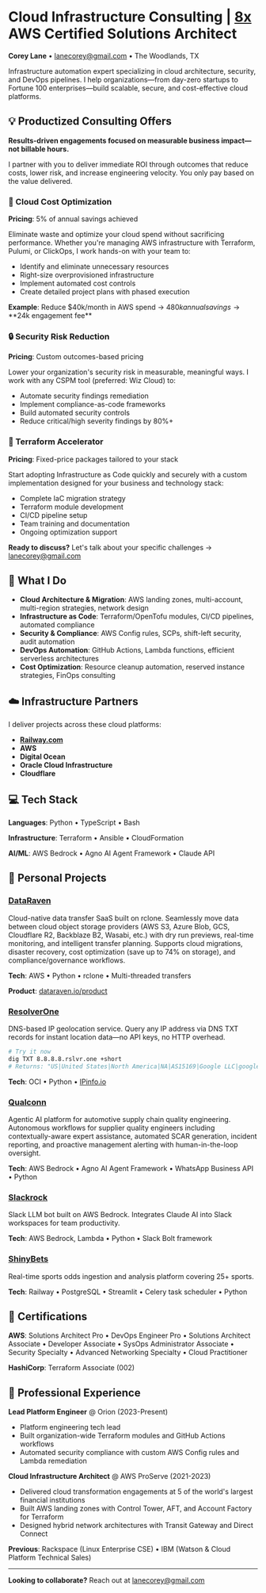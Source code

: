 # Cloud Infrastructure Consulting | [8x](https://www.credly.com/users/coreylane) AWS Certified Solutions Architect

**Corey Lane** • [lanecorey@gmail.com](mailto:lanecorey@gmail.com) • The Woodlands, TX

Infrastructure automation expert specializing in cloud architecture, security, and DevOps pipelines. I help organizations—from day-zero startups to Fortune 100 enterprises—build scalable, secure, and cost-effective cloud platforms.

## 💡 Productized Consulting Offers

**Results-driven engagements focused on measurable business impact—not billable hours.**

I partner with you to deliver immediate ROI through outcomes that reduce costs, lower risk, and increase engineering velocity. You only pay based on the value delivered.

### 🎯 Cloud Cost Optimization
**Pricing**: 5% of annual savings achieved

Eliminate waste and optimize your cloud spend without sacrificing performance. Whether you're managing AWS infrastructure with Terraform, Pulumi, or ClickOps, I work hands-on with your team to:
- Identify and eliminate unnecessary resources
- Right-size overprovisioned infrastructure
- Implement automated cost controls
- Create detailed project plans with phased execution

**Example**: Reduce $40k/month in AWS spend → $480k annual savings → **$24k engagement fee**

### 🔒 Security Risk Reduction
**Pricing**: Custom outcomes-based pricing

Lower your organization's security risk in measurable, meaningful ways. I work with any CSPM tool (preferred: Wiz Cloud) to:
- Automate security findings remediation
- Implement compliance-as-code frameworks
- Build automated security controls
- Reduce critical/high severity findings by 80%+

### 🚀 Terraform Accelerator
**Pricing**: Fixed-price packages tailored to your stack

Start adopting Infrastructure as Code quickly and securely with a custom implementation designed for your business and technology stack:
- Complete IaC migration strategy
- Terraform module development
- CI/CD pipeline setup
- Team training and documentation
- Ongoing optimization support

**Ready to discuss?** Let's talk about your specific challenges → [lanecorey@gmail.com](mailto:lanecorey@gmail.com)

## 🔧 What I Do

- **Cloud Architecture & Migration**: AWS landing zones, multi-account, multi-region strategies, network design
- **Infrastructure as Code**: Terraform/OpenTofu modules, CI/CD pipelines, automated compliance
- **Security & Compliance**: AWS Config rules, SCPs, shift-left security, audit automation
- **DevOps Automation**: GitHub Actions, Lambda functions, efficient serverless architectures
- **Cost Optimization**: Resource cleanup automation, reserved instance strategies, FinOps consulting

## ☁️ Infrastructure Partners

I deliver projects across these cloud platforms:
- **[Railway.com](https://railway.com?referralCode=rq6lF8)**
- **AWS**
- **Digital Ocean**
- **Oracle Cloud Infrastructure**
- **Cloudflare**

## 💻 Tech Stack

**Languages**: Python • TypeScript • Bash

**Infrastructure**: Terraform • Ansible • CloudFormation

**AI/ML**: AWS Bedrock • Agno AI Agent Framework • Claude API

## 🚀 Personal Projects

### [DataRaven](https://dataraven.io/)
Cloud-native data transfer SaaS built on rclone. Seamlessly move data between cloud object storage providers (AWS S3, Azure Blob, GCS, Cloudflare R2, Backblaze B2, Wasabi, etc.) with dry run previews, real-time monitoring, and intelligent transfer planning. Supports cloud migrations, disaster recovery, cost optimization (save up to 74% on storage), and compliance/governance workflows.

**Tech**: AWS • Python • rclone • Multi-threaded transfers

**Product**: [dataraven.io/product](https://dataraven.io/product)

### [ResolverOne](https://resolver.one)
DNS-based IP geolocation service. Query any IP address via DNS TXT records for instant location data—no API keys, no HTTP overhead.

```bash
# Try it now
dig TXT 8.8.8.8.rslvr.one +short
# Returns: "US|United States|North America|NA|AS15169|Google LLC|google.com"
```

**Tech**: OCI • Python • [IPinfo.io](https://ipinfo.io/)

### [Qualconn](https://qualconn.ai/)
Agentic AI platform for automotive supply chain quality engineering. Autonomous workflows for supplier quality engineers including contextually-aware expert assistance, automated SCAR generation, incident reporting, and proactive management alerting with human-in-the-loop oversight.

**Tech**: AWS Bedrock • Agno AI Agent Framework • WhatsApp Business API • Python

### [Slackrock](https://github.com/coreylane/slackrock)
Slack LLM bot built on AWS Bedrock. Integrates Claude AI into Slack workspaces for team productivity.

**Tech**: AWS Bedrock, Lambda • Python • Slack Bolt framework

### [ShinyBets](https://shinybets.com/)
Real-time sports odds ingestion and analysis platform covering 25+ sports.

**Tech**: Railway • PostgreSQL • Streamlit • Celery task scheduler • Python

## 📜 Certifications

**AWS**: Solutions Architect Pro • DevOps Engineer Pro • Solutions Architect Associate • Developer Associate • SysOps Administrator Associate • Security Specialty • Advanced Networking Specialty • Cloud Practitioner

**HashiCorp**: Terraform Associate (002)

## 💼 Professional Experience

**Lead Platform Engineer** @ Orion (2023-Present)
- Platform engineering tech lead
- Built organization-wide Terraform modules and GitHub Actions workflows
- Automated security compliance with custom AWS Config rules and Lambda remediation

**Cloud Infrastructure Architect** @ AWS ProServe (2021-2023)
- Delivered cloud transformation engagements at 5 of the world's largest financial institutions
- Built AWS landing zones with Control Tower, AFT, and Account Factory for Terraform
- Designed hybrid network architectures with Transit Gateway and Direct Connect

**Previous**: Rackspace (Linux Enterprise CSE) • IBM (Watson & Cloud Platform Technical Sales)

---

**Looking to collaborate?** Reach out at [lanecorey@gmail.com](mailto:lanecorey@gmail.com)